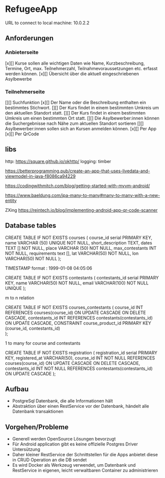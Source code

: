 # RefugeeApp

URL to connect to local machine: 10.0.2.2

## Anforderungen

### Anbieterseite

[x][] Kurse sollen alle wichtigen Daten wie Name, Kurzbeschreibung, Termine, Ort, max. Teilnehmerzahl, Teilnahmevoraussetzungen etc. erfasst werden können.
[x][] Übersicht über die aktuell eingeschriebenen Asylbewerbe

### Teilnehmerseite
[][] Suchfunktion
    [x][] Der Name oder die Beschreibung enthalten ein bestimmtes Stichwort.
    [][] Der Kurs findet in einem bestimmten Umkreis um den aktuellen Standort statt.
    [][] Der Kurs findet in einem bestimmten Umkreis um einen bestimmten Ort statt.
[][] Die Asylbewerber:innen können die Suchergebnisse nach Nähe zum aktuellen Standort sortieren
[][] Asylbewerber:innen sollen sich an Kursen anmelden können. 
    [x][] Per App
    [x][] Per QrCode

## libs
http: https://square.github.io/okhttp/
logging: timber


https://betterprogramming.pub/create-an-app-that-uses-livedata-and-viewmodel-in-java-f8086ca94229

https://codingwithmitch.com/blog/getting-started-with-mvvm-android/


https://www.baeldung.com/jpa-many-to-many#many-to-many-with-a-new-entity

ZXing
https://reintech.io/blog/implementing-android-app-qr-code-scanner

## Database tables


CREATE TABLE IF NOT EXISTS courses (
    course_id serial PRIMARY KEY,
    name VARCHAR (50) UNIQUE NOT NULL,
    short_description TEXT,
    dates TEXT [] NOT NULL,
    place VARCHAR (50) NOT NULL,
    max_contestants INT NOT NULL,
    requirements text [],
    lat VARCHAR(50) NOT NULL,
    lon VARCHAR(50) NOT NULL
);

TIMESTAMP format : 1999-01-08 04:05:06

CREATE TABLE IF NOT EXISTS contestants (
    contestants_id serial PRIMARY KEY,
    name VARCHAR(50) NOT NULL,
    email VARCHAR(100) NOT NULL UNIQUE
);


m to n relation

CREATE TABLE IF NOT EXISTS courses_contestants (
    course_id INT REFERENCES courses(course_id) ON UPDATE CASCADE ON DELETE CASCADE,
    contestants_id INT REFERENCES contestants(contestants_id) ON UPDATE CASCADE,
    CONSTRAINT course_product_id PRIMARY KEY (course_id, contestants_id)  
);

1 to many for course and contestants

CREATE TABLE IF NOT EXISTS registration (
    registration_id serial PRIMARY KEY,
    registered_at VARCHAR(50),
    course_id INT NOT NULL REFERENCES courses(course_id) ON UPDATE CASCADE ON DELETE CASCADE,
    contestants_id INT NOT NULL REFERENCES contestants(contestants_id) ON UPDATE CASCADE
);

## Aufbau
- PostgreSql Datenbank, die alle Informationen hält
- Abstraktion über einen RestService vor der Datenbank, händelt alle Datenbank transaktionen

## Vorgehen/Probleme
- Generell werden OpenSource Lösungen bevorzugt
- Für Android application gibt es keine offizielle Postgres Driver Untersützung
- Daher kleiner RestService der Schnittstellen für die Apps anbietet diese in CRUD Operation an die DB sendet
- Es wird Docker als Werkzeug verwendet, um Datenbank und RestService in eigenen, leicht verwaltbaren Container zu administrieren 